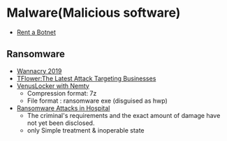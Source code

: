 # Malware(Malicious software)
* [Rent a Botnet](http://m.boannews.com/html/detail.html?idx=83102)<br>

## Ransomware
* [Wannacry 2019](http://m.boannews.com/html/detail.html?idx=83066)<br>
* [TFlower:The Latest Attack Targeting Businesses](https://blog.alyac.co.kr/2520)<br>
* [VenusLocker with Nemty](https://www.boannews.com/media/view.asp?idx=83142&kind=1&sub_kind=)<br>
  * Compression format: 7z<br>
  * File format : ransomware exe (disguised as hwp)<br>
* [Ransomware Attacks in Hospital](https://www.boannews.com/media/view.asp?idx=83182&page=1&kind=1)
  * The criminal's requirements and the exact amount of damage have not yet been disclosed.
  * only Simple treatment  & inoperable state

